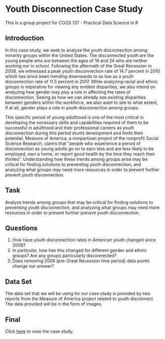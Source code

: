 # Youth Disconnection Case Study

This is a group project for COGS 137 - Practical Data Science in R

## Introduction 

In this case study, we seek to analyze the youth disconnection among minority groups within the United States. The disconnected youth are the young people who are between the ages of 16 and 24 who are neither working nor in school. Following the aftermath of the Great Recession in 2008, we witnessed a peak youth disconnection rate of 14.7 percent in 2010 which has since been trending downwards to as low as a youth disconnection rate of 11.5 percent in 2017. While analyzing racial and ethnic groups is imperative for viewing any evident disparities, we also intend on analyzing how gender may play a role in affecting the rates of disconnection. Seeing as how we can already see existing disparities between genders within the workforce, we also want to see to what extent, if at all, gender plays a role in youth disconnection among groups. 

This specific period of young adulthood is one of the most critical in developing the necessary skills and capabilities required of them to be successful in adulthood and their professional careers as youth disconnection during this period stunts development and limits their potential. Measure of America, a nonpartisan project of the nonprofit Social Science Research, claims that "people who experience a period of disconnection as young adults go on to earn less and are less likely to be employed, own a home, or report good health by the time they reach their thirties”. Understanding how these trends among groups arise may be critical for finding solutions to preventing youth disconnection, and analyzing what groups may need more resources in order to prevent further prevent youth disconnection. 

## Task

Analyze trends among groups that may be critical for finding solutions to preventing youth disconnection, and analyzing what groups may need more resources in order to prevent further prevent youth disconnection.

## Questions

1. How have youth disconnection rates in American youth changed since 2008?
2. In particular, how has this changed for different gender and ethnic groups? Are any groups particularly disconnected?
3. Does removing 2008 (pre-Great Recession time period) data points change our answer?

## Data Set

The data set that we will be using for our case study is provided by two reports from the Measure of America project related to youth disconnect. The data provided will be in the form of images.

## Final

Click [here](https://htmlpreview.github.io/?https://github.com/mchang21/Youth-Disconnection-Case-Study/blob/main/cs01.html) to view the case study.